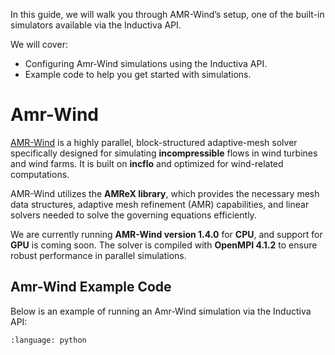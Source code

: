 In this guide, we will walk you through AMR-Wind’s setup, one of the 
built-in simulators available via the Inductiva API.

We will cover:

- Configuring Amr-Wind simulations using the Inductiva API.
- Example code to help you get started with simulations.

# Amr-Wind

[AMR-Wind](https://github.com/Exawind/amr-wind) is a highly parallel, 
block-structured adaptive-mesh solver specifically designed for simulating 
**incompressible** flows in wind turbines and wind farms. It is built on 
**incflo** and optimized for wind-related computations.

AMR-Wind utilizes the **AMReX library**, which provides the necessary mesh 
data structures, adaptive mesh refinement (AMR) capabilities, and linear 
solvers needed to solve the governing equations efficiently.

We are currently running **AMR-Wind version 1.4.0** for **CPU**, and support for 
**GPU** is coming soon. The solver is compiled with **OpenMPI 4.1.2** to ensure 
robust performance in parallel simulations.

## Amr-Wind Example Code

Below is an example of running an Amr-Wind simulation via the Inductiva API:

```{literalinclude} ../../examples/amr_wind/amr_wind.py
:language: python
```

```
